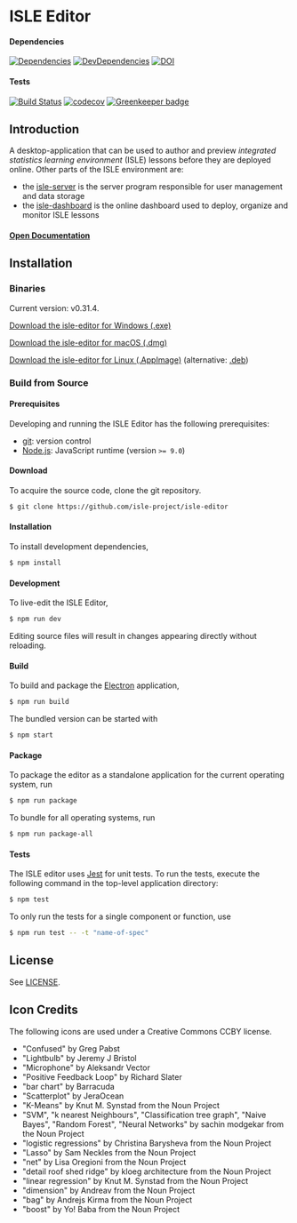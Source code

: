 # ISLE Editor

#### Dependencies

[![Dependencies][dependencies-image]][dependencies-url] 
[![DevDependencies][dev-dependencies-image]][dev-dependencies-url]
[![DOI](https://zenodo.org/badge/61614893.svg)](https://zenodo.org/badge/latestdoi/61614893)

#### Tests

[![Build Status](https://travis-ci.com/isle-project/isle-editor.svg?branch=master)](https://travis-ci.com/isle-project/isle-editor)
[![codecov](https://codecov.io/gh/isle-project/isle-editor/branch/master/graph/badge.svg)](https://codecov.io/gh/isle-project/isle-editor) [![Greenkeeper badge](https://badges.greenkeeper.io/isle-project/isle-editor.svg)](https://greenkeeper.io/)

## Introduction

A desktop-application that can be used to author and preview *integrated statistics learning environment* (ISLE) lessons before they are deployed online. Other parts of the ISLE environment are: 

-   the [isle-server][isle-server] is the server program responsible for user management and data storage
-   the [isle-dashboard][isle-dashboard] is the online dashboard used to deploy, organize and monitor ISLE lessons

#### [Open Documentation][docs]

## Installation

### Binaries

Current version: v0.31.4.

[Download the isle-editor for Windows (.exe)][windows]

[Download the isle-editor for macOS (.dmg)][macOS]

[Download the isle-editor for Linux (.AppImage)][linux-appimage] (alternative: [.deb][linux-deb])

### Build from Source

#### Prerequisites

Developing and running the ISLE Editor has the following prerequisites:

* [git][git]: version control
* [Node.js][node-js]: JavaScript runtime (version `>= 9.0`)

#### Download

To acquire the source code, clone the git repository.

``` bash
$ git clone https://github.com/isle-project/isle-editor
```

#### Installation

To install development dependencies,

``` bash
$ npm install
```

#### Development

To live-edit the ISLE Editor,

``` bash
$ npm run dev
```

Editing source files will result in changes appearing directly without reloading.

#### Build

To build and package the [Electron][electron] application,

``` bash
$ npm run build
```

The bundled version can be started with

``` bash
$ npm start
```

#### Package

To package the editor as a standalone application for the current operating system, run 

``` bash
$ npm run package
```

To bundle for all operating systems, run

``` bash
$ npm run package-all
```

#### Tests

The ISLE editor uses [Jest][jest] for unit tests. To run the tests, execute the following command in the top-level application directory:

``` bash
$ npm test
```

To only run the tests for a single component or function, use

```bash
$ npm run test -- -t "name-of-spec"
```

## License

See [LICENSE][license].

## Icon Credits

The following icons are used under a Creative Commons CCBY license.

- "Confused" by Greg Pabst
- "Lightbulb" by Jeremy J Bristol
- "Microphone" by Aleksandr Vector
- "Positive Feedback Loop" by Richard Slater
- "bar chart" by Barracuda
- "Scatterplot" by JeraOcean
- "K-Means" by Knut M. Synstad from the Noun Project
- "SVM", "k nearest Neighbours", "Classification tree graph", "Naive Bayes", "Random Forest", "Neural Networks" by sachin modgekar from the Noun Project
- "logistic regressions" by Christina Barysheva from the Noun Project
- "Lasso" by Sam Neckles from the Noun Project
- "net" by Lisa Oregioni from the Noun Project
- "detail roof shed ridge" by kloeg architecture from the Noun Project
- "linear regression" by Knut M. Synstad from the Noun Project
- "dimension" by Andreav from the Noun Project
- "bag" by Andrejs Kirma from the Noun Project
- "boost" by Yo! Baba from the Noun Project

[isle-dashboard]: https://github.com/isle-project/isle-dashboard
[isle-server]: https://github.com/isle-project/isle-server

[electron]: http://electron.atom.io/
[git]: http://git-scm.com/
[jest]: https://jestjs.io
[license]: https://raw.githubusercontent.com/isle-project/isle-editor/master/LICENSE.md
[node-js]: https://nodejs.org/en/

[macOS]: https://github.com/isle-project/isle-editor/releases/download/v0.31.4/ISLE-Editor-0.31.4.dmg
[linux-appimage]: https://github.com/isle-project/isle-editor/releases/download/v0.31.4/ISLE-Editor-0.31.4-x86_64.AppImage
[linux-deb]: https://github.com/isle-project/isle-editor/releases/download/v0.31.4/ISLE.Editor-0.31.4-amd64.deb
[windows]:https://github.com/isle-project/isle-editor/releases/download/v0.31.4/ISLE-Editor-0.31.4.exe

[dependencies-image]: https://img.shields.io/david/isle-project/isle-editor.svg
[dependencies-url]: https://david-dm.org/isle-project/isle-editor/master

[dev-dependencies-image]: https://img.shields.io/david/dev/isle-project/isle-editor.svg
[dev-dependencies-url]: https://david-dm.org/isle-project/isle-editor/master?type=dev

[docs]: https://isledocs.com/
